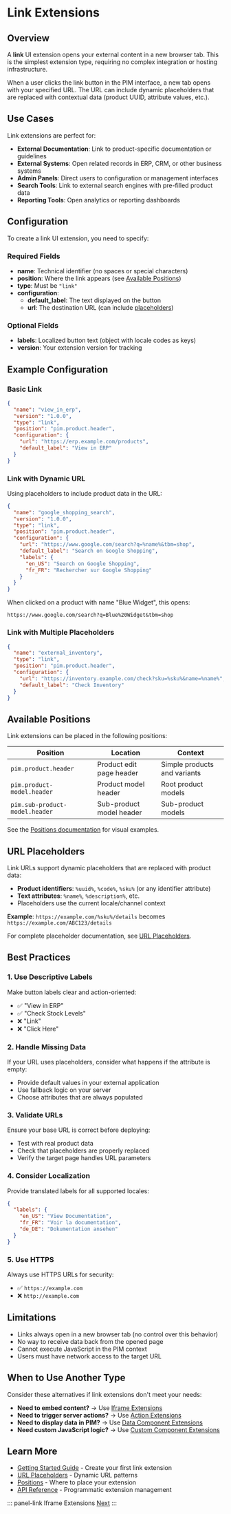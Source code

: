 # Link Extensions

## Overview

A **link** UI extension opens your external content in a new browser tab. This is the simplest extension type, requiring no complex integration or hosting infrastructure.

When a user clicks the link button in the PIM interface, a new tab opens with your specified URL. The URL can include dynamic placeholders that are replaced with contextual data (product UUID, attribute values, etc.).

## Use Cases

Link extensions are perfect for:

- **External Documentation**: Link to product-specific documentation or guidelines
- **External Systems**: Open related records in ERP, CRM, or other business systems
- **Admin Panels**: Direct users to configuration or management interfaces
- **Search Tools**: Link to external search engines with pre-filled product data
- **Reporting Tools**: Open analytics or reporting dashboards

## Configuration

To create a link UI extension, you need to specify:

### Required Fields

- **name**: Technical identifier (no spaces or special characters)
- **position**: Where the link appears (see [Available Positions](/extensions/positions.html))
- **type**: Must be `"link"`
- **configuration**:
  - **default_label**: The text displayed on the button
  - **url**: The destination URL (can include [placeholders](/extensions/integration/url-placeholders.html))

### Optional Fields

- **labels**: Localized button text (object with locale codes as keys)
- **version**: Your extension version for tracking

## Example Configuration

### Basic Link

```json
{
  "name": "view_in_erp",
  "version": "1.0.0",
  "type": "link",
  "position": "pim.product.header",
  "configuration": {
    "url": "https://erp.example.com/products",
    "default_label": "View in ERP"
  }
}
```

### Link with Dynamic URL

Using placeholders to include product data in the URL:

```json
{
  "name": "google_shopping_search",
  "version": "1.0.0",
  "type": "link",
  "position": "pim.product.header",
  "configuration": {
    "url": "https://www.google.com/search?q=%name%&tbm=shop",
    "default_label": "Search on Google Shopping",
    "labels": {
      "en_US": "Search on Google Shopping",
      "fr_FR": "Rechercher sur Google Shopping"
    }
  }
}
```

When clicked on a product with name "Blue Widget", this opens:
```
https://www.google.com/search?q=Blue%20Widget&tbm=shop
```

### Link with Multiple Placeholders

```json
{
  "name": "external_inventory",
  "type": "link",
  "position": "pim.product.header",
  "configuration": {
    "url": "https://inventory.example.com/check?sku=%sku%&name=%name%",
    "default_label": "Check Inventory"
  }
}
```

## Available Positions

Link extensions can be placed in the following positions:

| Position | Location | Context |
|----------|----------|---------|
| `pim.product.header` | Product edit page header | Simple products and variants |
| `pim.product-model.header` | Product model header | Root product models |
| `pim.sub-product-model.header` | Sub-product model header | Sub-product models |

See the [Positions documentation](/extensions/positions.html) for visual examples.

## URL Placeholders

Link URLs support dynamic placeholders that are replaced with product data:

- **Product identifiers**: `%uuid%`, `%code%`, `%sku%` (or any identifier attribute)
- **Text attributes**: `%name%`, `%description%`, etc.
- Placeholders use the current locale/channel context

**Example**: `https://example.com/%sku%/details` becomes `https://example.com/ABC123/details`

For complete placeholder documentation, see [URL Placeholders](/extensions/integration/url-placeholders.html).

## Best Practices

### 1. Use Descriptive Labels
Make button labels clear and action-oriented:
- ✅ "View in ERP"
- ✅ "Check Stock Levels"
- ❌ "Link"
- ❌ "Click Here"

### 2. Handle Missing Data
If your URL uses placeholders, consider what happens if the attribute is empty:
- Provide default values in your external application
- Use fallback logic on your server
- Choose attributes that are always populated

### 3. Validate URLs
Ensure your base URL is correct before deploying:
- Test with real product data
- Check that placeholders are properly replaced
- Verify the target page handles URL parameters

### 4. Consider Localization
Provide translated labels for all supported locales:

```json
{
  "labels": {
    "en_US": "View Documentation",
    "fr_FR": "Voir la documentation",
    "de_DE": "Dokumentation ansehen"
  }
}
```

### 5. Use HTTPS
Always use HTTPS URLs for security:
- ✅ `https://example.com`
- ❌ `http://example.com`

## Limitations

- Links always open in a new browser tab (no control over this behavior)
- No way to receive data back from the opened page
- Cannot execute JavaScript in the PIM context
- Users must have network access to the target URL

## When to Use Another Type

Consider these alternatives if link extensions don't meet your needs:

- **Need to embed content?** → Use [Iframe Extensions](/extensions/types/iframe.html)
- **Need to trigger server actions?** → Use [Action Extensions](/extensions/types/action.html)
- **Need to display data in PIM?** → Use [Data Component Extensions](/extensions/types/data-component.html)
- **Need custom JavaScript logic?** → Use [Custom Component Extensions](/extensions/types/custom-component.html)

## Learn More

- [Getting Started Guide](/extensions/getting-started.html) - Create your first link extension
- [URL Placeholders](/extensions/integration/url-placeholders.html) - Dynamic URL patterns
- [Positions](/extensions/positions.html) - Where to place your extension
- [API Reference](/extensions/api.html) - Programmatic extension management

::: panel-link Iframe Extensions [Next](/extensions/types/iframe.html)
:::
